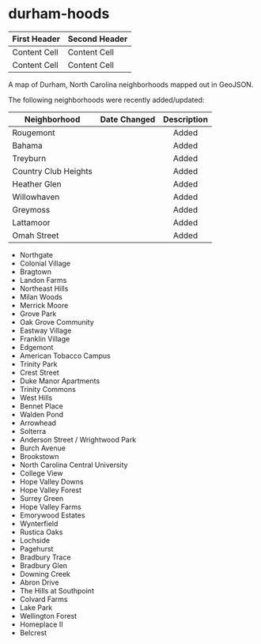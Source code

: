 durham-hoods
============
First Header  | Second Header
------------- | -------------
Content Cell  | Content Cell
Content Cell  | Content Cell

A map of Durham, North Carolina neighborhoods mapped out in GeoJSON.

The following neighborhoods were recently added/updated:

|Neighborhood        | Date Changed  | Description  |
|--------------------|:-------------:|:------------:|
|Rougemont           |               | Added        |
|Bahama              |               | Added        |
|Treyburn            |               | Added        |
|Country Club Heights|               | Added        |
|Heather Glen        |               | Added        |
|Willowhaven         |               | Added        |
|Greymoss            |               | Added        |
|Lattamoor           |               | Added        |
|Omah Street         |               | Added        |

<ul>
<li>Northgate</li>
<li>Colonial Village</li>
<li>Bragtown</li>
<li>Landon Farms</li>
<li>Northeast Hills</li>
<li>Milan Woods</li>
<li>Merrick Moore</li>
<li>Grove Park</li>
<li>Oak Grove Community</li>
<li>Eastway Village</li>
<li>Franklin Village</li>
<li>Edgemont</li>
<li>American Tobacco Campus</li>
<li>Trinity Park</li>
<li>Crest Street</li>
<li>Duke Manor Apartments</li>
<li>Trinity Commons</li>
<li>West Hills</li>
<li>Bennet Place</li>
<li>Walden Pond</li>
<li>Arrowhead</li>
<li>Solterra</li>
<li>Anderson Street / Wrightwood Park</li>
<li>Burch Avenue</li>
<li>Brookstown</li>
<li>North Carolina Central University</li>
<li>College View</li>
<li>Hope Valley Downs</li>
<li>Hope Valley Forest</li>
<li>Surrey Green</li>
<li>Hope Valley Farms</li>
<li>Emorywood Estates</li>
<li>Wynterfield</li>
<li>Rustica Oaks</li>
<li>Lochside</li>
<li>Pagehurst</li>
<li>Bradbury Trace</li>
<li>Bradbury Glen</li>
<li>Downing Creek</li>
<li>Abron Drive</li>
<li>The Hills at Southpoint</li>
<li>Colvard Farms</li>
<li>Lake Park</li>
<li>Wellington Forest</li>
<li>Homeplace II</li>
<li>Belcrest</li>
</ul>
